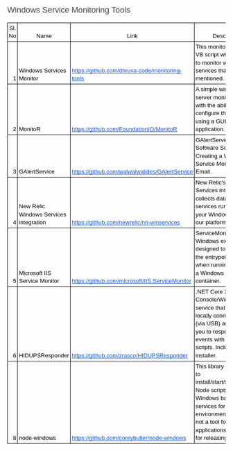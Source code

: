 <h3 dir="ltr" style="line-height:1.38;margin-top:16pt;margin-bottom:4pt;"><span style="font-size:13.999999999999998pt;font-family:Arial;color:#434343;background-color:transparent;font-weight:400;font-style:normal;font-variant:normal;text-decoration:none;vertical-align:baseline;white-space:pre;white-space:pre-wrap;">Windows Service Monitoring Tools</span></h3>
<div align="left" dir="ltr" style="margin-left:0pt;">
    <table style="border:none;border-collapse:collapse;">
        <tbody>
            <tr style="height:15.75pt;">
                <td style="border-left:solid #000000 0.75pt;border-right:solid #000000 0.75pt;border-bottom:solid #000000 0.75pt;border-top:solid #000000 0.75pt;vertical-align:bottom;padding:2pt 2pt 2pt 2pt;overflow:hidden;overflow-wrap:break-word;">
                    <p dir="ltr" style="line-height:1.38;text-align: center;margin-top:0pt;margin-bottom:0pt;"><span style="font-size:10pt;font-family:Arial;color:#000000;background-color:transparent;font-weight:400;font-style:normal;font-variant:normal;text-decoration:none;vertical-align:baseline;white-space:pre;white-space:pre-wrap;">Sl. No</span></p>
                </td>
                <td style="border-left:solid #000000 0.75pt;border-right:solid #000000 0.75pt;border-bottom:solid #000000 0.75pt;border-top:solid #000000 0.75pt;vertical-align:bottom;padding:2pt 2pt 2pt 2pt;overflow:hidden;overflow-wrap:break-word;">
                    <p dir="ltr" style="line-height:1.38;text-align: center;margin-top:0pt;margin-bottom:0pt;"><span style="font-size:10pt;font-family:Arial;color:#000000;background-color:transparent;font-weight:400;font-style:normal;font-variant:normal;text-decoration:none;vertical-align:baseline;white-space:pre;white-space:pre-wrap;">Name</span></p>
                </td>
                <td style="border-left:solid #000000 0.75pt;border-right:solid #000000 0.75pt;border-bottom:solid #000000 0.75pt;border-top:solid #000000 0.75pt;vertical-align:bottom;padding:2pt 2pt 2pt 2pt;overflow:hidden;overflow-wrap:break-word;">
                    <p dir="ltr" style="line-height:1.38;text-align: center;margin-top:0pt;margin-bottom:0pt;"><span style="font-size:10pt;font-family:Arial;color:#000000;background-color:transparent;font-weight:400;font-style:normal;font-variant:normal;text-decoration:none;vertical-align:baseline;white-space:pre;white-space:pre-wrap;">Link</span></p>
                </td>
                <td style="border-left:solid #000000 0.75pt;border-right:solid #000000 0.75pt;border-bottom:solid #000000 0.75pt;border-top:solid #000000 0.75pt;vertical-align:bottom;padding:2pt 2pt 2pt 2pt;overflow:hidden;overflow-wrap:break-word;">
                    <p dir="ltr" style="line-height:1.38;text-align: center;margin-top:0pt;margin-bottom:0pt;"><span style="font-size:10pt;font-family:Arial;color:#000000;background-color:transparent;font-weight:400;font-style:normal;font-variant:normal;text-decoration:none;vertical-align:baseline;white-space:pre;white-space:pre-wrap;">Description</span></p>
                </td>
            </tr>
            <tr style="height:15.75pt;">
                <td style="border-left:solid #000000 0.75pt;border-right:solid #000000 0.75pt;border-bottom:solid #000000 0.75pt;border-top:solid #000000 0.75pt;vertical-align:bottom;padding:2pt 2pt 2pt 2pt;overflow:hidden;overflow-wrap:break-word;">
                    <p dir="ltr" style="line-height:1.38;text-align: right;margin-top:0pt;margin-bottom:0pt;"><span style="font-size:10pt;font-family:Arial;color:#000000;background-color:transparent;font-weight:400;font-style:normal;font-variant:normal;text-decoration:none;vertical-align:baseline;white-space:pre;white-space:pre-wrap;">1</span></p>
                </td>
                <td style="border-left:solid #000000 0.75pt;border-right:solid #000000 0.75pt;border-bottom:solid #000000 0.75pt;border-top:solid #000000 0.75pt;vertical-align:bottom;padding:2pt 2pt 2pt 2pt;overflow:hidden;overflow-wrap:break-word;">
                    <p dir="ltr" style="line-height:1.38;margin-top:0pt;margin-bottom:0pt;"><span style="font-size:10pt;font-family:Arial;color:#000000;background-color:transparent;font-weight:400;font-style:normal;font-variant:normal;text-decoration:none;vertical-align:baseline;white-space:pre;white-space:pre-wrap;">Windows Services Monitor</span></p>
                </td>
                <td style="border-left:solid #000000 0.75pt;border-right:solid #000000 0.75pt;border-bottom:solid #000000 0.75pt;border-top:solid #000000 0.75pt;vertical-align:bottom;padding:2pt 2pt 2pt 2pt;overflow:hidden;overflow-wrap:break-word;">
                    <p dir="ltr" style="line-height:1.38;margin-top:0pt;margin-bottom:0pt;"><a href="https://github.com/dhruva-code/monitoring-tools" style="text-decoration:none;"><span style="font-size:10pt;font-family:Arial;color:#1155cc;background-color:transparent;font-weight:400;font-style:normal;font-variant:normal;text-decoration:underline;-webkit-text-decoration-skip:none;text-decoration-skip-ink:none;vertical-align:baseline;white-space:pre;white-space:pre-wrap;">https://github.com/dhruva-code/monitoring-tools</span></a></p>
                </td>
                <td style="border-left:solid #000000 0.75pt;border-right:solid #000000 0.75pt;border-bottom:solid #000000 0.75pt;border-top:solid #000000 0.75pt;vertical-align:bottom;padding:2pt 2pt 2pt 2pt;overflow:hidden;overflow-wrap:break-word;">
                    <p dir="ltr" style="line-height:1.38;margin-top:0pt;margin-bottom:0pt;"><span style="font-size:10pt;font-family:Arial;color:#000000;background-color:transparent;font-weight:400;font-style:normal;font-variant:normal;text-decoration:none;vertical-align:baseline;white-space:pre;white-space:pre-wrap;">This monitoring tool is a VB script which is used to monitor windows services that are mentioned.</span></p>
                </td>
            </tr>
            <tr style="height:15.75pt;">
                <td style="border-left:solid #000000 0.75pt;border-right:solid #000000 0.75pt;border-bottom:solid #000000 0.75pt;border-top:solid #000000 0.75pt;vertical-align:bottom;padding:2pt 2pt 2pt 2pt;overflow:hidden;overflow-wrap:break-word;">
                    <p dir="ltr" style="line-height:1.38;text-align: right;margin-top:0pt;margin-bottom:0pt;"><span style="font-size:10pt;font-family:Arial;color:#000000;background-color:transparent;font-weight:400;font-style:normal;font-variant:normal;text-decoration:none;vertical-align:baseline;white-space:pre;white-space:pre-wrap;">2</span></p>
                </td>
                <td style="border-left:solid #000000 0.75pt;border-right:solid #000000 0.75pt;border-bottom:solid #000000 0.75pt;border-top:solid #000000 0.75pt;vertical-align:bottom;padding:2pt 2pt 2pt 2pt;overflow:hidden;overflow-wrap:break-word;">
                    <p dir="ltr" style="line-height:1.38;margin-top:0pt;margin-bottom:0pt;"><span style="font-size:10pt;font-family:Arial;color:#000000;background-color:transparent;font-weight:400;font-style:normal;font-variant:normal;text-decoration:none;vertical-align:baseline;white-space:pre;white-space:pre-wrap;">MonitoR</span></p>
                </td>
                <td style="border-left:solid #000000 0.75pt;border-right:solid #000000 0.75pt;border-bottom:solid #000000 0.75pt;border-top:solid #000000 0.75pt;vertical-align:bottom;padding:2pt 2pt 2pt 2pt;overflow:hidden;overflow-wrap:break-word;">
                    <p dir="ltr" style="line-height:1.38;margin-top:0pt;margin-bottom:0pt;"><a href="https://github.com/FoundationIO/MonitoR" style="text-decoration:none;"><span style="font-size:10pt;font-family:Arial;color:#1155cc;background-color:transparent;font-weight:400;font-style:normal;font-variant:normal;text-decoration:underline;-webkit-text-decoration-skip:none;text-decoration-skip-ink:none;vertical-align:baseline;white-space:pre;white-space:pre-wrap;">https://github.com/FoundationIO/MonitoR</span></a></p>
                </td>
                <td style="border-left:solid #000000 0.75pt;border-right:solid #000000 0.75pt;border-bottom:solid #000000 0.75pt;border-top:solid #000000 0.75pt;vertical-align:bottom;padding:2pt 2pt 2pt 2pt;overflow:hidden;overflow-wrap:break-word;">
                    <p dir="ltr" style="line-height:1.38;margin-top:0pt;margin-bottom:0pt;"><span style="font-size:10pt;font-family:Arial;color:#000000;background-color:transparent;font-weight:400;font-style:normal;font-variant:normal;text-decoration:none;vertical-align:baseline;white-space:pre;white-space:pre-wrap;">A simple windows server monitoring tool with the ability to configure the checks using a GUI configurator application.</span></p>
                </td>
            </tr>
            <tr style="height:15.75pt;">
                <td style="border-left:solid #000000 0.75pt;border-right:solid #000000 0.75pt;border-bottom:solid #000000 0.75pt;border-top:solid #000000 0.75pt;vertical-align:bottom;padding:2pt 2pt 2pt 2pt;overflow:hidden;overflow-wrap:break-word;">
                    <p dir="ltr" style="line-height:1.38;text-align: right;margin-top:0pt;margin-bottom:0pt;"><span style="font-size:10pt;font-family:Arial;color:#000000;background-color:transparent;font-weight:400;font-style:normal;font-variant:normal;text-decoration:none;vertical-align:baseline;white-space:pre;white-space:pre-wrap;">3</span></p>
                </td>
                <td style="border-left:solid #000000 0.75pt;border-right:solid #000000 0.75pt;border-bottom:solid #000000 0.75pt;border-top:solid #000000 0.75pt;vertical-align:bottom;padding:2pt 2pt 2pt 2pt;overflow:hidden;overflow-wrap:break-word;">
                    <p dir="ltr" style="line-height:1.38;margin-top:0pt;margin-bottom:0pt;"><span style="font-size:10pt;font-family:Arial;color:#000000;background-color:transparent;font-weight:400;font-style:normal;font-variant:normal;text-decoration:none;vertical-align:baseline;white-space:pre;white-space:pre-wrap;">GAlertService</span></p>
                </td>
                <td style="border-left:solid #000000 0.75pt;border-right:solid #000000 0.75pt;border-bottom:solid #000000 0.75pt;border-top:solid #000000 0.75pt;vertical-align:bottom;padding:2pt 2pt 2pt 2pt;overflow:hidden;overflow-wrap:break-word;">
                    <p dir="ltr" style="line-height:1.38;margin-top:0pt;margin-bottom:0pt;"><a href="https://github.com/walwalwalides/GAlertService" style="text-decoration:none;"><span style="font-size:10pt;font-family:Arial;color:#1155cc;background-color:transparent;font-weight:400;font-style:normal;font-variant:normal;text-decoration:underline;-webkit-text-decoration-skip:none;text-decoration-skip-ink:none;vertical-align:baseline;white-space:pre;white-space:pre-wrap;">https://github.com/walwalwalides/GAlertService</span></a></p>
                </td>
                <td style="border-left:solid #000000 0.75pt;border-right:solid #000000 0.75pt;border-bottom:solid #000000 0.75pt;border-top:solid #000000 0.75pt;vertical-align:bottom;padding:2pt 2pt 2pt 2pt;overflow:hidden;overflow-wrap:break-word;">
                    <p dir="ltr" style="line-height:1.38;margin-top:0pt;margin-bottom:0pt;"><span style="font-size:10pt;font-family:Arial;color:#000000;background-color:transparent;font-weight:400;font-style:normal;font-variant:normal;text-decoration:none;vertical-align:baseline;white-space:pre;white-space:pre-wrap;">GAlertService is a Software Solution for Creating a Windows Service Monitor Using Email.</span></p>
                </td>
            </tr>
            <tr style="height:15.75pt;">
                <td style="border-left:solid #000000 0.75pt;border-right:solid #000000 0.75pt;border-bottom:solid #000000 0.75pt;border-top:solid #000000 0.75pt;vertical-align:bottom;padding:2pt 2pt 2pt 2pt;overflow:hidden;overflow-wrap:break-word;">
                    <p dir="ltr" style="line-height:1.38;text-align: right;margin-top:0pt;margin-bottom:0pt;"><span style="font-size:10pt;font-family:Arial;color:#000000;background-color:transparent;font-weight:400;font-style:normal;font-variant:normal;text-decoration:none;vertical-align:baseline;white-space:pre;white-space:pre-wrap;">4</span></p>
                </td>
                <td style="border-left:solid #000000 0.75pt;border-right:solid #000000 0.75pt;border-bottom:solid #000000 0.75pt;border-top:solid #000000 0.75pt;vertical-align:bottom;padding:2pt 2pt 2pt 2pt;overflow:hidden;overflow-wrap:break-word;">
                    <p dir="ltr" style="line-height:1.38;margin-top:0pt;margin-bottom:0pt;"><span style="font-size:10pt;font-family:Arial;color:#000000;background-color:transparent;font-weight:400;font-style:normal;font-variant:normal;text-decoration:none;vertical-align:baseline;white-space:pre;white-space:pre-wrap;">New Relic Windows Services integration</span></p>
                </td>
                <td style="border-left:solid #000000 0.75pt;border-right:solid #000000 0.75pt;border-bottom:solid #000000 0.75pt;border-top:solid #000000 0.75pt;vertical-align:bottom;padding:2pt 2pt 2pt 2pt;overflow:hidden;overflow-wrap:break-word;">
                    <p dir="ltr" style="line-height:1.38;margin-top:0pt;margin-bottom:0pt;"><a href="https://github.com/newrelic/nri-winservices" style="text-decoration:none;"><span style="font-size:10pt;font-family:Arial;color:#1155cc;background-color:transparent;font-weight:400;font-style:normal;font-variant:normal;text-decoration:underline;-webkit-text-decoration-skip:none;text-decoration-skip-ink:none;vertical-align:baseline;white-space:pre;white-space:pre-wrap;">https://github.com/newrelic/nri-winservices</span></a></p>
                </td>
                <td style="border-left:solid #000000 0.75pt;border-right:solid #000000 0.75pt;border-bottom:solid #000000 0.75pt;border-top:solid #000000 0.75pt;vertical-align:bottom;padding:2pt 2pt 2pt 2pt;overflow:hidden;overflow-wrap:break-word;">
                    <p dir="ltr" style="line-height:1.38;margin-top:0pt;margin-bottom:0pt;"><span style="font-size:10pt;font-family:Arial;color:#000000;background-color:transparent;font-weight:400;font-style:normal;font-variant:normal;text-decoration:none;vertical-align:baseline;white-space:pre;white-space:pre-wrap;">New Relic&apos;s Windows Services integration collects data from the services running on your Windows hosts into our platform.</span></p>
                </td>
            </tr>
            <tr style="height:15.75pt;">
                <td style="border-left:solid #000000 0.75pt;border-right:solid #000000 0.75pt;border-bottom:solid #000000 0.75pt;border-top:solid #000000 0.75pt;vertical-align:bottom;padding:2pt 2pt 2pt 2pt;overflow:hidden;overflow-wrap:break-word;">
                    <p dir="ltr" style="line-height:1.38;text-align: right;margin-top:0pt;margin-bottom:0pt;"><span style="font-size:10pt;font-family:Arial;color:#000000;background-color:transparent;font-weight:400;font-style:normal;font-variant:normal;text-decoration:none;vertical-align:baseline;white-space:pre;white-space:pre-wrap;">5</span></p>
                </td>
                <td style="border-left:solid #000000 0.75pt;border-right:solid #000000 0.75pt;border-bottom:solid #000000 0.75pt;border-top:solid #000000 0.75pt;vertical-align:bottom;padding:2pt 2pt 2pt 2pt;overflow:hidden;overflow-wrap:break-word;">
                    <p dir="ltr" style="line-height:1.38;margin-top:0pt;margin-bottom:0pt;"><span style="font-size:10pt;font-family:Arial;color:#000000;background-color:transparent;font-weight:400;font-style:normal;font-variant:normal;text-decoration:none;vertical-align:baseline;white-space:pre;white-space:pre-wrap;">Microsoft IIS Service Monitor</span></p>
                </td>
                <td style="border-left:solid #000000 0.75pt;border-right:solid #000000 0.75pt;border-bottom:solid #000000 0.75pt;border-top:solid #000000 0.75pt;vertical-align:bottom;padding:2pt 2pt 2pt 2pt;overflow:hidden;overflow-wrap:break-word;">
                    <p dir="ltr" style="line-height:1.38;margin-top:0pt;margin-bottom:0pt;"><a href="https://github.com/microsoft/IIS.ServiceMonitor" style="text-decoration:none;"><span style="font-size:10pt;font-family:Arial;color:#1155cc;background-color:transparent;font-weight:400;font-style:normal;font-variant:normal;text-decoration:underline;-webkit-text-decoration-skip:none;text-decoration-skip-ink:none;vertical-align:baseline;white-space:pre;white-space:pre-wrap;">https://github.com/microsoft/IIS.ServiceMonitor</span></a></p>
                </td>
                <td style="border-left:solid #000000 0.75pt;border-right:solid #000000 0.75pt;border-bottom:solid #000000 0.75pt;border-top:solid #000000 0.75pt;vertical-align:bottom;padding:2pt 2pt 2pt 2pt;overflow:hidden;overflow-wrap:break-word;">
                    <p dir="ltr" style="line-height:1.38;margin-top:0pt;margin-bottom:0pt;"><span style="font-size:10pt;font-family:Arial;color:#000000;background-color:transparent;font-weight:400;font-style:normal;font-variant:normal;text-decoration:none;vertical-align:baseline;white-space:pre;white-space:pre-wrap;">ServiceMonitor is a Windows executable designed to be used as the entrypoint process when running IIS inside a Windows Server container.</span></p>
                </td>
            </tr>
            <tr style="height:15.75pt;">
                <td style="border-left:solid #000000 0.75pt;border-right:solid #000000 0.75pt;border-bottom:solid #000000 0.75pt;border-top:solid #000000 0.75pt;vertical-align:bottom;padding:2pt 2pt 2pt 2pt;overflow:hidden;overflow-wrap:break-word;">
                    <p dir="ltr" style="line-height:1.38;text-align: right;margin-top:0pt;margin-bottom:0pt;"><span style="font-size:10pt;font-family:Arial;color:#000000;background-color:transparent;font-weight:400;font-style:normal;font-variant:normal;text-decoration:none;vertical-align:baseline;white-space:pre;white-space:pre-wrap;">6</span></p>
                </td>
                <td style="border-left:solid #000000 0.75pt;border-right:solid #000000 0.75pt;border-bottom:solid #000000 0.75pt;border-top:solid #000000 0.75pt;vertical-align:bottom;padding:2pt 2pt 2pt 2pt;overflow:hidden;overflow-wrap:break-word;">
                    <p dir="ltr" style="line-height:1.38;margin-top:0pt;margin-bottom:0pt;"><span style="font-size:10pt;font-family:Arial;color:#000000;background-color:transparent;font-weight:400;font-style:normal;font-variant:normal;text-decoration:none;vertical-align:baseline;white-space:pre;white-space:pre-wrap;">HIDUPSResponder</span></p>
                </td>
                <td style="border-left:solid #000000 0.75pt;border-right:solid #000000 0.75pt;border-bottom:solid #000000 0.75pt;border-top:solid #000000 0.75pt;vertical-align:bottom;padding:2pt 2pt 2pt 2pt;overflow:hidden;overflow-wrap:break-word;">
                    <p dir="ltr" style="line-height:1.38;margin-top:0pt;margin-bottom:0pt;"><a href="https://github.com/zrasco/HIDUPSResponder" style="text-decoration:none;"><span style="font-size:10pt;font-family:Arial;color:#1155cc;background-color:transparent;font-weight:400;font-style:normal;font-variant:normal;text-decoration:underline;-webkit-text-decoration-skip:none;text-decoration-skip-ink:none;vertical-align:baseline;white-space:pre;white-space:pre-wrap;">https://github.com/zrasco/HIDUPSResponder</span></a></p>
                </td>
                <td style="border-left:solid #000000 0.75pt;border-right:solid #000000 0.75pt;border-bottom:solid #000000 0.75pt;border-top:solid #000000 0.75pt;vertical-align:bottom;padding:2pt 2pt 2pt 2pt;overflow:hidden;overflow-wrap:break-word;">
                    <p dir="ltr" style="line-height:1.38;margin-top:0pt;margin-bottom:0pt;"><span style="font-size:10pt;font-family:Arial;color:#000000;background-color:transparent;font-weight:400;font-style:normal;font-variant:normal;text-decoration:none;vertical-align:baseline;white-space:pre;white-space:pre-wrap;">.NET Core 3.1 Console/Windows service that monitors a locally connected UPS (via USB) and allows you to respond to events with custom scripts. Includes a WiX installer.</span></p>
                </td>
            </tr>
            <tr style="height:15.75pt;">
                <td style="border-left:solid #000000 0.75pt;border-right:solid #000000 0.75pt;border-bottom:solid #000000 0.75pt;border-top:solid #000000 0.75pt;vertical-align:bottom;padding:2pt 2pt 2pt 2pt;overflow:hidden;overflow-wrap:break-word;">
                    <p dir="ltr" style="line-height:1.38;text-align: right;margin-top:0pt;margin-bottom:0pt;"><span style="font-size:10pt;font-family:Arial;color:#000000;background-color:transparent;font-weight:400;font-style:normal;font-variant:normal;text-decoration:none;vertical-align:baseline;white-space:pre;white-space:pre-wrap;">8</span></p>
                </td>
                <td style="border-left:solid #000000 0.75pt;border-right:solid #000000 0.75pt;border-bottom:solid #000000 0.75pt;border-top:solid #000000 0.75pt;vertical-align:bottom;padding:2pt 2pt 2pt 2pt;overflow:hidden;overflow-wrap:break-word;">
                    <p dir="ltr" style="line-height:1.38;margin-top:0pt;margin-bottom:0pt;"><span style="font-size:10pt;font-family:Arial;color:#000000;background-color:transparent;font-weight:400;font-style:normal;font-variant:normal;text-decoration:none;vertical-align:baseline;white-space:pre;white-space:pre-wrap;">node-windows</span></p>
                </td>
                <td style="border-left:solid #000000 0.75pt;border-right:solid #000000 0.75pt;border-bottom:solid #000000 0.75pt;border-top:solid #000000 0.75pt;vertical-align:bottom;padding:2pt 2pt 2pt 2pt;overflow:hidden;overflow-wrap:break-word;">
                    <p dir="ltr" style="line-height:1.38;margin-top:0pt;margin-bottom:0pt;"><a href="https://github.com/coreybutler/node-windows" style="text-decoration:none;"><span style="font-size:10pt;font-family:Arial;color:#1155cc;background-color:transparent;font-weight:400;font-style:normal;font-variant:normal;text-decoration:underline;-webkit-text-decoration-skip:none;text-decoration-skip-ink:none;vertical-align:baseline;white-space:pre;white-space:pre-wrap;">https://github.com/coreybutler/node-windows</span></a></p>
                </td>
                <td style="border-left:solid #000000 0.75pt;border-right:solid #000000 0.75pt;border-bottom:solid #000000 0.75pt;border-top:solid #000000 0.75pt;vertical-align:bottom;padding:2pt 2pt 2pt 2pt;overflow:hidden;overflow-wrap:break-word;">
                    <p dir="ltr" style="line-height:1.38;margin-top:0pt;margin-bottom:0pt;"><span style="font-size:10pt;font-family:Arial;color:#000000;background-color:transparent;font-weight:400;font-style:normal;font-variant:normal;text-decoration:none;vertical-align:baseline;white-space:pre;white-space:pre-wrap;">This library can be used to install/start/stop/uninstall Node scripts as Windows background services for production environments. This is not a tool for developing applications, it is a tool for releasing them.</span></p>
                </td>
            </tr>
        </tbody>
    </table>
</div>
